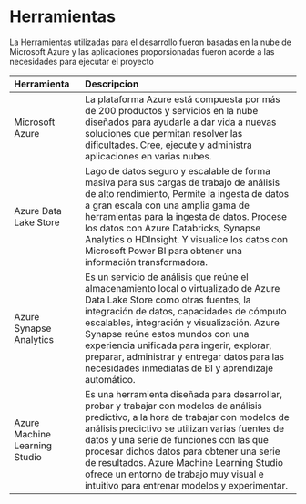 
# Herramientas

La Herramientas utilizadas para el desarrollo fueron basadas en la nube de Microsoft Azure y las aplicaciones proporsionadas fueron acorde a las necesidades para ejecutar el proyecto

| Herramienta | Descripcion  |
| :----- | :--- | 
| Microsoft Azure  | La plataforma Azure está compuesta por más de 200 productos y servicios en la nube diseñados para ayudarle a dar vida a nuevas soluciones que permitan resolver las dificultades. Cree, ejecute y administra aplicaciones en varias nubes. | 
| Azure Data Lake Store | Lago de datos seguro y escalable de forma masiva para sus cargas de trabajo de análisis de alto rendimiento, Permite la ingesta de datos a gran escala con una amplia gama de herramientas para la ingesta de datos. Procese los datos con Azure Databricks, Synapse Analytics o HDInsight. Y visualice los datos con Microsoft Power BI para obtener una información transformadora. | 
| Azure Synapse Analytics |Es un servicio de análisis que reúne  el almacenamiento local o virtualizado de Azure Data Lake Store como otras fuentes, la integración de datos, capacidades de cómputo escalables, integración y visualización. Azure Synapse reúne estos mundos con una experiencia unificada para ingerir, explorar, preparar, administrar y entregar datos para las necesidades inmediatas de BI y aprendizaje automático. | 
| Azure Machine Learning Studio |Es una herramienta diseñada para desarrollar, probar y trabajar con modelos de análisis predictivo, a la hora de trabajar con modelos de análisis predictivo se utilizan varias fuentes de datos y una serie de funciones con las que procesar dichos datos para obtener una serie de resultados. Azure Machine Learning Studio ofrece un entorno de trabajo muy visual e intuitivo para entrenar  modelos y experimentar.| 


